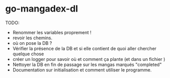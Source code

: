 # go-mangadex-dl

TODO:
- Renommer les variables proprement !
- revoir les chemins.
- où on pose la DB ?
- Vérifier la présence de la DB et si elle contient de quoi aller chercher quelque chose
- créer un logger pour savoir où et comment ça plante (et dans un fichier )
- Nettoyer la DB en fin de passage sur les mangas marqués "completed"
- Documentation sur initialisation et comment utiliser le programme.